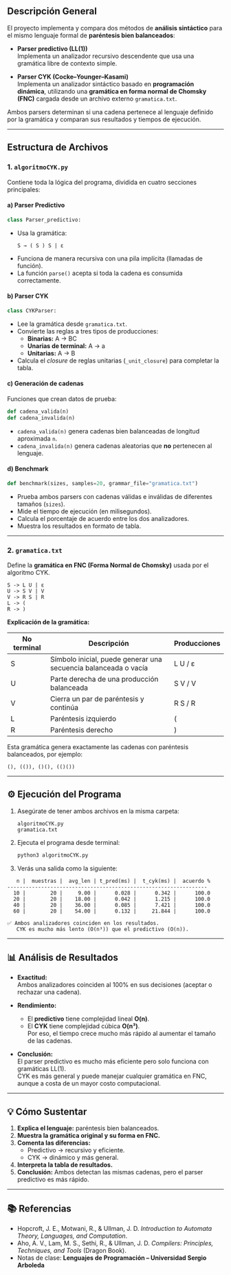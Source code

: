 ## Descripción General

El proyecto implementa y compara dos métodos de **análisis sintáctico** para el mismo lenguaje formal de **paréntesis bien balanceados**:

- **Parser predictivo (LL(1))**  
  Implementa un analizador recursivo descendente que usa una gramática libre de contexto simple.

- **Parser CYK (Cocke–Younger–Kasami)**  
  Implementa un analizador sintáctico basado en **programación dinámica**, utilizando una **gramática en forma normal de Chomsky (FNC)** cargada desde un archivo externo `gramatica.txt`.

Ambos parsers determinan si una cadena pertenece al lenguaje definido por la gramática y comparan sus resultados y tiempos de ejecución.

---

## Estructura de Archivos

### 1. `algoritmoCYK.py`
Contiene toda la lógica del programa, dividida en cuatro secciones principales:

#### a) **Parser Predictivo**
```python
class Parser_predictivo:
```
- Usa la gramática:
  ```
  S → ( S ) S | ε
  ```
- Funciona de manera recursiva con una pila implícita (llamadas de función).
- La función `parse()` acepta si toda la cadena es consumida correctamente.

#### b) **Parser CYK**
```python
class CYKParser:
```
- Lee la gramática desde `gramatica.txt`.
- Convierte las reglas a tres tipos de producciones:
  - **Binarias:** A → BC
  - **Unarias de terminal:** A → a
  - **Unitarias:** A → B  
- Calcula el *closure* de reglas unitarias (`_unit_closure`) para completar la tabla.

#### c) **Generación de cadenas**
Funciones que crean datos de prueba:

```python
def cadena_valida(n)
def cadena_invalida(n)
```
- `cadena_valida(n)` genera cadenas bien balanceadas de longitud aproximada `n`.
- `cadena_invalida(n)` genera cadenas aleatorias que **no** pertenecen al lenguaje.

#### d) **Benchmark**
```python
def benchmark(sizes, samples=20, grammar_file="gramatica.txt")
```
- Prueba ambos parsers con cadenas válidas e inválidas de diferentes tamaños (`sizes`).
- Mide el tiempo de ejecución (en milisegundos).
- Calcula el porcentaje de acuerdo entre los dos analizadores.
- Muestra los resultados en formato de tabla.

---

### 2. `gramatica.txt`
Define la **gramática en FNC (Forma Normal de Chomsky)** usada por el algoritmo CYK.

```text
S -> L U | ε
U -> S V | V
V -> R S | R
L -> (
R -> )
```

**Explicación de la gramática:**

| No terminal | Descripción | Producciones |
|--------------|--------------|--------------|
| S | Símbolo inicial, puede generar una secuencia balanceada o vacía | L U  /  ε |
| U | Parte derecha de una producción balanceada | S V / V |
| V | Cierra un par de paréntesis y continúa | R S / R |
| L | Paréntesis izquierdo | ( |
| R | Paréntesis derecho | ) |

Esta gramática genera exactamente las cadenas con paréntesis balanceados, por ejemplo:
```
(), (()), ()(), (()())
```

---

## ⚙️ Ejecución del Programa

1. Asegúrate de tener ambos archivos en la misma carpeta:
   ```
   algoritmoCYK.py
   gramatica.txt
   ```

2. Ejecuta el programa desde terminal:
   ```bash
   python3 algoritmoCYK.py
   ```

3. Verás una salida como la siguiente:

```
   n |  muestras |  avg_len | t_pred(ms) |  t_cyk(ms) |  acuerdo %
-----------------------------------------------------------------
  10 |        20 |     9.00 |      0.028 |      0.342 |      100.0
  20 |        20 |    18.00 |      0.042 |      1.215 |      100.0
  40 |        20 |    36.00 |      0.085 |      7.421 |      100.0
  60 |        20 |    54.00 |      0.132 |     21.844 |      100.0

✅ Ambos analizadores coinciden en los resultados.
   CYK es mucho más lento (O(n³)) que el predictivo (O(n)).
```

---

## 📊 Análisis de Resultados

- **Exactitud:**  
  Ambos analizadores coinciden al 100% en sus decisiones (aceptar o rechazar una cadena).

- **Rendimiento:**  
  - El **predictivo** tiene complejidad lineal **O(n)**.
  - El **CYK** tiene complejidad cúbica **O(n³)**.  
    Por eso, el tiempo crece mucho más rápido al aumentar el tamaño de las cadenas.

- **Conclusión:**  
  El parser predictivo es mucho más eficiente pero solo funciona con gramáticas LL(1).  
  CYK es más general y puede manejar cualquier gramática en FNC, aunque a costa de un mayor costo computacional.

---

## 💡 Cómo Sustentar

1. **Explica el lenguaje:** paréntesis bien balanceados.  
2. **Muestra la gramática original y su forma en FNC.**  
3. **Comenta las diferencias:**  
   - Predictivo → recursivo y eficiente.  
   - CYK → dinámico y más general.  
4. **Interpreta la tabla de resultados.**  
5. **Conclusión:** Ambos detectan las mismas cadenas, pero el parser predictivo es más rápido.

---

## 📚 Referencias
- Hopcroft, J. E., Motwani, R., & Ullman, J. D. *Introduction to Automata Theory, Languages, and Computation*.
- Aho, A. V., Lam, M. S., Sethi, R., & Ullman, J. D. *Compilers: Principles, Techniques, and Tools* (Dragon Book).
- Notas de clase: **Lenguajes de Programación – Universidad Sergio Arboleda**
